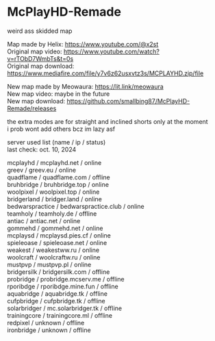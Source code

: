 # McPlayHD-Remade
weird ass skidded map   

Map made by Helix: https://www.youtube.com/@x2st   
Original map video: https://www.youtube.com/watch?v=rTObD7WmbTs&t=0s   
Original map download: https://www.mediafire.com/file/y7v6z62usxvtz3s/MCPLAYHD.zip/file   

New map made by Meowaura: https://lit.link/meowaura   
New map video: maybe in the future   
New map download: https://github.com/smallbing87/McPlayHD-Remade/releases   

the extra modes are for straight and inclined shorts only at the moment   
i prob wont add others bcz im lazy asf   

server used list (name / ip / status)   
last check: oct. 10, 2024

mcplayhd / mcplayhd.net / online   
greev / greev.eu / online   
quadflame / quadflame.com / offline   
bruhbridge / bruhbridge.top / online   
woolpixel / woolpixel.top / online   
bridgerland / bridger.land / online   
bedwarspractice / bedwarspractice.club / online   
teamholy / teamholy.de / offline   
antiac / antiac.net / online   
gommehd / gommehd.net / online   
mcplaysd / mcplaysd.pies.cf / online   
spieleoase / spieleoase.net / online   
weakest / weakestww.ru / online   
woolcraft / woolcraftw.ru / online   
mustpvp / mustpvp.pl / online   
bridgersilk / bridgersilk.com / offline   
probridge / probridge.mcserv.me / offline  
rporibdge / rporibdge.mine.fun / offline   
aquabridge / aquabridge.tk / offline   
cufpbridge / cufpbridge.tk / offline   
solarbridger / mc.solarbridger.tk / offline   
trainingcore / trainingcore.ml / offline  
redpixel / unknown / offline   
ironbridge / unknown / offline   
